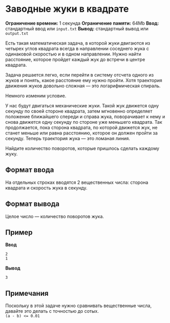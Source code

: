 # Заводные жуки в квадрате

**Ограничение времени:** 1 секунда
**Ограничение памяти:** 64Mb
**Ввод:** стандартный ввод или `input.txt`
**Вывод:** стандартный вывод или `output.txt`

Есть такая математическая задача, в которой жуки двигаются из четырех углов квадрата всегда в направлении соседнего жука с одинаковой скоростью и в одном направлении. Нужно найти расстояние, которое пройдет каждый жук до встречи в центре квадрата.

Задача решается легко, если перейти в систему отсчета одного из жуков и понять, какое расстояние ему нужно пройти. Хотя траектория движения жуков довольно сложная — это логарифмическая спираль.

Немного изменим условие.

У нас будут двигаться механические жуки. Такой жук движется одну секунду по своей стороне квадрата, затем мгновенно определяет положение ближайшего спереди и справа жука, поворачивает к нему и снова движется одну секунду по стороне уже меньшего квадрата. Так продолжается, пока сторона квадрата, по которой движется жук, не станет меньше или равна расстоянию, которое он должен пройти за секунду.
Теперь траектория жука — это ломаная линия.

Найдите количество поворотов, которые пришлось сделать каждому жуку.

## Формат ввода

На отдельных строках вводятся 2 вещественных числа: сторона квадрата и скорость жука в секунду.

## Формат вывода

Целое число — количество поворотов жука.

## Пример

**Ввод**
```
2
1
```

**Вывод**
```
3
```

## Примечания

Поскольку в этой задаче нужно сравнивать вещественные числа, давайте это делать с точностью до сотых.  
`(a - b) <= 0.01`